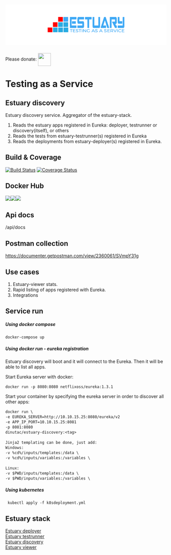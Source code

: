 <h1 align="center"><img src="./docs/images/banner_estuary.png" alt="Testing as a service"></h1>

Please donate: <a href="https://paypal.me/catalindinuta?locale.x=en_US"><img src="https://pbs.twimg.com/profile_images/1145724063106519040/b1L98qh9_400x400.jpg" height="40" width="40" align="center"></a>    

# Testing as a Service
## Estuary discovery
Estuary discovery service. Aggregator of the estuary-stack.

1. Reads the estuary apps registered in Eureka: deployer, testrunner or discovery(itself), or others
2. Reads the tests from estuary-testrunner(s) registered in Eureka
3. Reads the deployments from estuary-deployer(s) registered in Eureka.

## Build & Coverage
[![Build Status](https://travis-ci.org/dinuta/estuary-discovery.svg?branch=master)](https://travis-ci.org/dinuta/estuary-discovery)
[![Coverage Status](https://coveralls.io/repos/github/dinuta/estuary-discovery/badge.svg?branch=master)](https://coveralls.io/github/dinuta/estuary-discovery?branch=master)

## Docker Hub
[![](https://images.microbadger.com/badges/image/dinutac/estuary-discovery.svg)](https://microbadger.com/images/dinutac/estuary-discovery "Get your own image badge on microbadger.com")[![](https://images.microbadger.com/badges/version/dinutac/estuary-discovery.svg)](https://microbadger.com/images/dinutac/estuary-discovery "Get your own version badge on microbadger.com")![](https://img.shields.io/docker/pulls/dinutac/estuary-discovery.svg)

## Api docs
/api/docs

## Postman collection
https://documenter.getpostman.com/view/2360061/SVmpY31g


## Use cases
1. Estuary-viewer stats.
2. Rapid listing of apps registered with Eureka.
3. Integrations

## Service run
##### Using docker compose
    docker-compose up
    
##### Using docker run - eureka registration
Estuary discovery will boot and it will connect to the Eureka. Then it will be able to list all apps.

Start Eureka server with docker:

    docker run -p 8080:8080 netflixoss/eureka:1.3.1

Start your container by specifying the eureka server in order to discover all other apps:

    docker run \
    -e EUREKA_SERVER=http://10.10.15.25:8080/eureka/v2
    -e APP_IP_PORT=10.10.15.25:8081
    -p 8081:8080
    dinutac/estuary-discovery:<tag>
    
    Jinja2 templating can be done, just add:
    Windows:
    -v %cd%/inputs/templates:/data \ 
    -v %cd%/inputs/variables:/variables \
    
    Linux:
    -v $PWD/inputs/templates:/data \ 
    -v $PWD/inputs/variables:/variables \
    
 ##### Using kubernetes
     kubectl apply -f k8sdeployment.yml  
    
## Estuary stack
[Estuary deployer](https://github.com/dinuta/estuary-deployer)  
[Estuary testrunner](https://github.com/dinuta/estuary-testrunner)  
[Estuary discovery](https://github.com/dinuta/estuary-discovery)  
[Estuary viewer](https://github.com/dinuta/estuary-viewer)  
